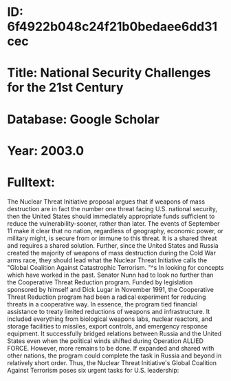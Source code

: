 # ID: 6f4922b048c24f21b0bedaee6dd31cec
# Title: National Security Challenges for the 21st Century
# Database: Google Scholar
# Year: 2003.0
# Fulltext:
The Nuclear Threat Initiative proposal argues that if weapons of mass destruction are in fact the number one threat facing U.S. national security, then the United States should immediately appropriate funds sufficient to reduce the vulnerability-sooner, rather than later.
The events of September 11 make it clear that no nation, regardless of geography, economic power, or military might, is secure from or immune to this threat.
It is a shared threat and requires a shared solution.
Further, since the United States and Russia created the majority of weapons of mass destruction during the Cold War arms race, they should lead what the Nuclear Threat Initiative calls the "Global Coalition Against Catastrophic Terrorism.
"^s In looking for concepts which have worked in the past.
Senator Nunn had to look no further than the Cooperative Threat Reduction program.
Funded by legislation sponsored by himself and Dick Lugar in November 1991, the Cooperative Threat Reduction program had been a radical experiment for reducing threats in a cooperative way.
In essence, the program tied financial assistance to treaty limited reductions of weapons and infrastructure.
It included everything from biological weapons labs, nuclear reactors, and storage facilities to missiles, export controls, and emergency response equipment.
It successfully bridged relations between Russia and the United States even when the political winds shifted during Operation ALLIED FORCE.
However, more remains to be done.
If expanded and shared with other nations, the program could complete the task in Russia and beyond in relatively short order.
Thus, the Nuclear Threat Initiative's Global Coalition Against Terrorism poses six urgent tasks for U.S. leadership: